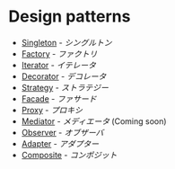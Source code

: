 # Design patterns
- [Singleton](singleton.md) - _シングルトン_
- [Factory](factory.md) - _ファクトリ_
- [Iterator](iterator.md) - _イテレータ_
- [Decorator](decorator.md) - _デコレータ_
- [Strategy](strategy.md) - _ストラテジー_
- [Facade](facade.md) - _ファサード_
- [Proxy](proxy.md) - _プロキシ_
- [Mediator](mediator.md) - _メディエータ_ (Coming soon)
- [Observer](observer.md) - _オブザーバ_
- [Adapter](adapter.md) - _アダプター_
- [Composite](composite.md) - _コンポジット_
